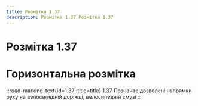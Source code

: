 ```yaml
---
title: Розмітка 1.37
description: Розмітка 1.37 Розмітка 1.37
---
```

# Розмітка 1.37
# Горизонтальна розмітка
::road-marking-text{id=1.37 :title=title}
1.37 Позначає дозволені напрямки руху на велосипедній доріжці, велосипедній смузі
::